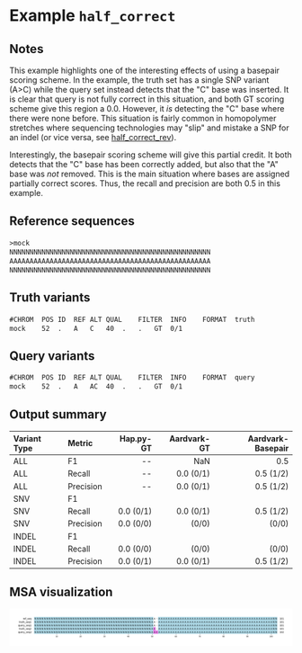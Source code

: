 # Example `half_correct`
## Notes
This example highlights one of the interesting effects of using a basepair scoring scheme.
In the example, the truth set has a single SNP variant (A>C) while the query set instead detects that the "C" base was inserted.
It is clear that query is not fully correct in this situation, and both GT scoring scheme give this region a 0.0.
However, it _is_ detecting the "C" base where there were none before.
This situation is fairly common in homopolymer stretches where sequencing technologies may "slip" and mistake a SNP for an indel (or vice versa, see [half_correct_rev](../half_correct_rev)).

Interestingly, the basepair scoring scheme will give this partial credit.
It both detects that the "C" base has been correctly added, but also that the "A" base was _not_ removed.
This is the main situation where bases are assigned partially correct scores.
Thus, the recall and precision are both 0.5 in this example.

## Reference sequences
```
>mock
NNNNNNNNNNNNNNNNNNNNNNNNNNNNNNNNNNNNNNNNNNNNNNNNNN
AAAAAAAAAAAAAAAAAAAAAAAAAAAAAAAAAAAAAAAAAAAAAAAAAA
NNNNNNNNNNNNNNNNNNNNNNNNNNNNNNNNNNNNNNNNNNNNNNNNNN
```
## Truth variants
```
#CHROM	POS	ID	REF	ALT	QUAL	FILTER	INFO	FORMAT	truth
mock	52	.	A	C	40	.	.	GT	0/1
```
## Query variants
```
#CHROM	POS	ID	REF	ALT	QUAL	FILTER	INFO	FORMAT	query
mock	52	.	A	AC	40	.	.	GT	0/1
```
## Output summary
Variant Type | Metric | Hap.py-GT | Aardvark-GT | Aardvark-Basepair
:-- | :-- | --: | --: | --:
ALL | F1 | -- | NaN | 0.5
ALL | Recall | -- | 0.0 (0/1) | 0.5 (1/2)
ALL | Precision | -- | 0.0 (0/1) | 0.5 (1/2)
SNV | F1 |  |  | 
SNV | Recall | 0.0 (0/1) | 0.0 (0/1) | 0.5 (1/2)
SNV | Precision | 0.0 (0/0) |  (0/0) |  (0/0)
INDEL | F1 |  |  | 
INDEL | Recall | 0.0 (0/0) |  (0/0) |  (0/0)
INDEL | Precision | 0.0 (0/1) | 0.0 (0/1) | 0.5 (1/2)
## MSA visualization
![](./msa_viz/msa.png)
